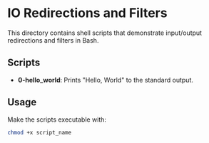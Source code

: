 # IO Redirections and Filters

This directory contains shell scripts that demonstrate input/output redirections and filters in Bash.

## Scripts

- **0-hello_world**: Prints "Hello, World" to the standard output.

## Usage

Make the scripts executable with:

```sh
chmod +x script_name
